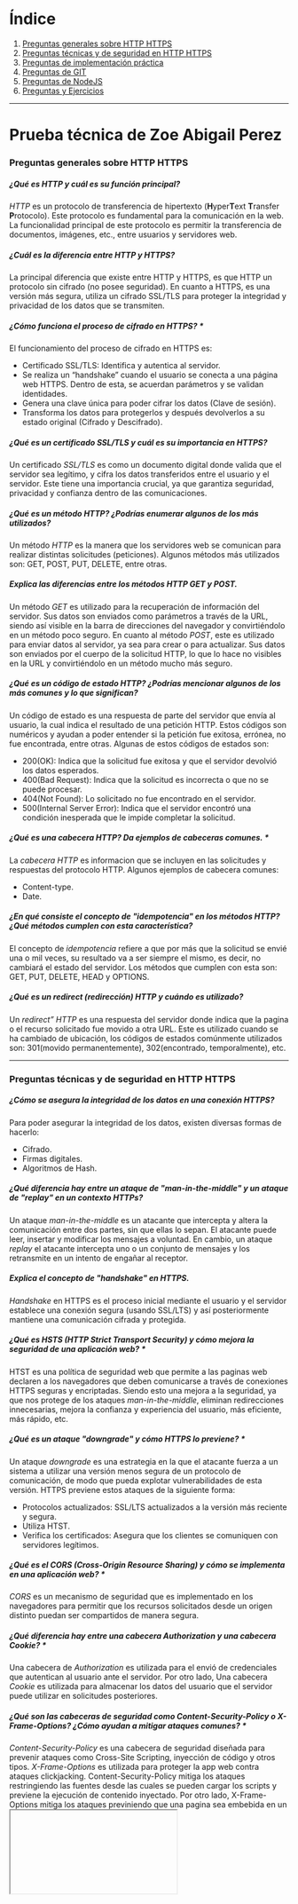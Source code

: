 # Índice
1. [Preguntas generales sobre HTTP HTTPS](#preguntas-generales-sobre-http-https)  
2. [Preguntas técnicas y de seguridad en HTTP HTTPS](#preguntas-técnicas-y-de-seguridad-en-http-https)  
3. [Preguntas de implementación práctica](#preguntas-de-implementación-práctica)  
4. [Preguntas de GIT](#preguntas-de-git)  
5. [Preguntas de NodeJS](#preguntas-de-nodejs)  
6. [Preguntas y Ejercicios](#preguntas-y-ejercicios)  
---

# Prueba técnica de Zoe Abigail Perez

### Preguntas generales sobre HTTP HTTPS 
##### ¿Qué es HTTP y cuál es su función principal?
*HTTP* es un protocolo de transferencia de hipertexto (**H**yper**T**ext **T**ransfer **P**rotocolo). Este protocolo es fundamental para la comunicación en la web.
La funcionalidad principal de este protocolo es permitir la transferencia de documentos, imágenes, etc., entre usuarios y servidores web.
##### ¿Cuál es la diferencia entre HTTP y HTTPS?
La principal diferencia que existe entre HTTP y HTTPS, es que HTTP un protocolo sin cifrado (no posee seguridad). En cuanto a HTTPS, es una versión más segura, utiliza un cifrado SSL/TLS para proteger la integridad y privacidad de los datos que se transmiten.
##### ¿Cómo funciona el proceso de cifrado en HTTPS? *
El funcionamiento del proceso de cifrado en HTTPS es: 
* Certificado SSL/TLS: Identifica y autentica al servidor.
* Se realiza un “handshake” cuando el usuario se conecta a una página web HTTPS. Dentro de esta, se acuerdan parámetros y se validan identidades. 
* Genera una clave única para poder cifrar los datos (Clave de sesión).
* Transforma los datos para protegerlos y después devolverlos a su estado original (Cifrado y Descifrado).

##### ¿Qué es un certificado SSL/TLS y cuál es su importancia en HTTPS?
Un certificado *SSL/TLS* es como un documento digital donde valida que el servidor sea legítimo, y cifra los datos transferidos entre el usuario y el servidor. Este tiene una importancia crucial, ya que garantiza seguridad, privacidad y confianza dentro de las comunicaciones.
##### ¿Qué es un método HTTP? ¿Podrías enumerar algunos de los más utilizados?
Un método *HTTP* es la manera que los servidores web se comunican para realizar distintas solicitudes (peticiones). Algunos métodos más utilizados son:  GET, POST, PUT, DELETE, entre otras.
##### Explica las diferencias entre los métodos HTTP GET y POST.
Un método *GET* es utilizado para la recuperación de información del servidor. Sus datos son enviados como parámetros a través de la URL, siendo así visible en la barra de direcciones del navegador y convirtiéndolo en un método poco seguro. En cuanto al método *POST*, este es utilizado para enviar datos al servidor, ya sea para crear o para actualizar. Sus datos son enviados por el cuerpo de la solicitud HTTP, lo que lo hace no visibles en la URL y convirtiéndolo en un método mucho más seguro.

##### ¿Qué es un código de estado HTTP? ¿Podrías mencionar algunos de los más comunes y lo que significan?
Un código de estado es una respuesta de parte del servidor que envía al usuario, la cual indica el resultado de una petición HTTP. Estos códigos son numéricos y ayudan a poder entender si la petición fue exitosa, errónea, no fue encontrada, entre otras. Algunas de estos códigos de estados son:
* 200(OK):  Indica que la solicitud fue exitosa y que el servidor devolvió los datos esperados. 
* 400(Bad Request): Indica que la solicitud es incorrecta o que no se puede procesar.
* 404(Not Found):  Lo solicitado no fue encontrado en el servidor.
* 500(Internal Server Error):  Indica que el servidor encontró una condición inesperada que le impide completar la solicitud.

##### ¿Qué es una cabecera HTTP? Da ejemplos de cabeceras comunes. *
La *cabecera HTTP* es informacion que se incluyen en las solicitudes y respuestas del protocolo HTTP. Algunos ejemplos de cabecera comunes:
* Content-type.
* Date.

##### ¿En qué consiste el concepto de "idempotencia" en los métodos HTTP? ¿Qué métodos cumplen con esta característica?
El concepto de *idempotencia* refiere a que por más que la solicitud se envié una o mil veces, su resultado va a ser siempre el mismo, es decir, no cambiará el estado del servidor.  Los métodos que cumplen con esta son: GET, PUT, DELETE, HEAD y OPTIONS.
##### ¿Qué es un redirect (redirección) HTTP y cuándo es utilizado?
Un *redirect” HTTP* es una respuesta del servidor donde indica que la pagina o el recurso solicitado fue movido a otra URL. Este es utilizado cuando se ha cambiado de ubicación, los códigos de estados comúnmente utilizados son: 301(movido permanentemente), 302(encontrado, temporalmente), etc.

---

### Preguntas técnicas y de seguridad en HTTP HTTPS
##### ¿Cómo se asegura la integridad de los datos en una conexión HTTPS?
Para poder asegurar la integridad de los datos, existen diversas formas de hacerlo:
* Cifrado.
* Firmas digitales. 
* Algoritmos de Hash. 

##### ¿Qué diferencia hay entre un ataque de "man-in-the-middle" y un ataque de "replay" en un contexto HTTPs?
Un ataque *man-in-the-middle* es un atacante que intercepta y altera la comunicación entre dos partes, sin que ellas lo sepan. El atacante puede leer, insertar y modificar los mensajes a voluntad. En cambio, un ataque *replay* el atacante intercepta uno o un conjunto de mensajes y los retransmite en un intento de engañar al receptor.
##### Explica el concepto de "handshake" en HTTPS.
*Handshake* en HTTPS es el proceso inicial mediante el usuario y el servidor establece una conexión segura (usando SSL/LTS) y así posteriormente mantiene una comunicación cifrada y protegida.
##### ¿Qué es HSTS (HTTP Strict Transport Security) y cómo mejora la seguridad de una aplicación web? *
HTST es una política de seguridad web que permite a las paginas web declaren a los navegadores que deben comunicarse a través de conexiones HTTPS seguras y encriptadas. Siendo esto una mejora a la seguridad, ya que nos protege de los ataques *man-in-the-middle*, eliminan redirecciones innecesarias, mejora la confianza y experiencia del usuario, más eficiente, más rápido, etc.
##### ¿Qué es un ataque "downgrade" y cómo HTTPS lo previene? *
Un ataque *downgrade* es una estrategia en la que el atacante fuerza a un sistema a utilizar una versión menos segura de un protocolo de comunicación, de modo que pueda explotar vulnerabilidades de esta versión.
HTTPS previene estos ataques de la siguiente forma:
* Protocolos actualizados: SSL/LTS actualizados a la versión más reciente y segura.
* Utiliza HTST.
* Verifica los certificados: Asegura que los clientes se comuniquen con servidores legítimos. 

##### ¿Qué es el CORS (Cross-Origin Resource Sharing) y cómo se implementa en una aplicación web? *
*CORS* es un mecanismo de seguridad que es implementado en los navegadores para permitir que los recursos solicitados desde un origen distinto puedan ser compartidos de manera segura.
##### ¿Qué diferencia hay entre una cabecera Authorization y una cabecera Cookie? *
Una cabecera de *Authorization* es utilizada para el envió de credenciales que autentican al usuario ante el servidor. Por otro lado, Una cabecera *Cookie* es utilizada para almacenar los datos del usuario que el servidor puede utilizar en solicitudes posteriores.
##### ¿Qué son las cabeceras de seguridad como Content-Security-Policy o X-Frame-Options? ¿Cómo ayudan a mitigar ataques comunes? *
*Content-Security-Policy* es una cabecera de seguridad diseñada para prevenir ataques como Cross-Site Scripting, inyección de código y otros tipos.
*X-Frame-Options* es utilizada para proteger la app web contra ataques clickjacking.
Content-Security-Policy mitiga los ataques restringiendo las fuentes desde las cuales se pueden cargar los scripts y previene la ejecución de contenido inyectado. Por otro lado, X-Frame-Options mitiga los ataques previniendo que una pagina sea embebida en un <iframe> o <frame>.
##### ¿Cuáles son las diferencias entre HTTP/1.1, HTTP/2 y HTTP/3? *
*HTTP/1.1* fue una evolución de HTTP/1.0 y sigue siendo uno de los protocolos más utilizados en la web, pese a que tiene varias limitaciones que llegan a afectar su rendimiento. El protocolo *HTTP/2* fue utilizado para traer mejoras más significativas para resolver las limitaciones de HTTP/1.1 y así mejorar el rendimiento general. Y por último, el protocolo *HTTP/3* es una versión nueva del protocolo HTTP que se basa en Quick UDP Internet Connections, un protocolo de transporte que utiliza UDP en lugar de TCP.
##### ¿Qué es un "keep-alive" en HTTP y cómo mejora el rendimiento de las aplicaciones? *
En HTTP *keep-alive* es un mecanismo que permite que una conexión TCP entre un usuario y el servidor se mantenga de manera abierta durante un periodo de tiempo largo para así poder realizar múltiples solicitudes y respuestas, así no se tiene que volver a abrir una nueva conexión. 

---

### Preguntas de implementación práctica:
##### ¿Cómo manejarías la autenticación en una API basada en HTTP/HTTPS? ¿Qué métodos conoces (Basic, OAuth, JWT, etc.)? *
Una autenticación para una API la manejaria estableciendo un user y password.
##### ¿Qué es un proxy inverso (reverse proxy) y cómo se utiliza en entornos HTTP/HTTPS?
Un *proxy inverso* es un servidor que se comporta como intermediario entre un usuario y un conjunto de servidores. Este recibe solicitudes de los usuarios y las envía a uno o varios servidores para que sean procesadas, luego devuelve la respuesta del servidor al usuario. En HTTP/HTTPS el proxy inverso tiene un uso similar al proxy, únicamente que este aporta varios beneficios relacionados con la seguridad, la optimización, etc. Esta es utilizada en app web de gran escala. 
##### ¿Cómo implementarías una redirección automática de HTTP a HTTPS en un servidor? *
[ ]
##### ¿Cómo mitigarías un ataque de denegación de servicio (DDoS) en un servidor HTTP? *
Para mitigar los ataques de *DDoS* utilizaría los firewalls y sistemas de filtrado de tráfico, utilizando configuraciones como bloque de IPs y limitar conexiones.
##### ¿Qué problemas podrías enfrentar al trabajar con APIs que dependen de HTTP, y cómo los resolverías? *
Los problemas que se podrían enfrentar con API'S que dependen de HTTP, pueden ser: 
* Problemas de seguridad: Una solución puede ser forzar HTTPS para asegurar que todas las conexiones entre el usuario y el servidor estén cifradas. Otra puede ser, Redireccionar automáticamente de HTTP a HTTPS.
* Problemas de escalabilidad y rendimiento: Se pueden optimizar las consultas para reducir el tiempo de procesamiento.
* Problemas de compatibilidad y versionado: Implementar un versionado adecuado de las API'S.

##### ¿Qué es un cliente HTTP? ¿Mencionar la diferencia entre los clientes POSTMAN y CURL?   *?
Un *cliente HTTP* es una herramienta que puede realizar solicitudes a un servidor web utilizando el protocolo HTTP o HTTPS, a la espera de recibir una respuesta. 
Los clientes *POSTMAN* son una herramienta que se utilizan para probar APIs, permite enviar peticiones a servicios web y ver las respuestas. Por otro lado, los clientes de *CURL* son una herramienta de comandos que permite realizar solicitudes a servidores, utilizando distintos protocolos de comunicación (ej: HTTP/HTTPS, etc).

---

### Preguntas de GIT
##### ¿Qué es GIT y para qué se utiliza en desarrollo de software?
*Git* es un software de control de versiones, en este se registra los cambios sobre un archivo o un conjunto de archivos a lo largo del tiempo. Git es utilizado para tener un historial de cambios realizados a lo largo del tiempo, estos cambios se realizan a través de "commit", te permite revertir cambios (se deshace los "commit"), se puede comparar versiones (para ver mejoras, parches, etc), permite el trabajo en repositorios remotos, entre otras funcionalidades más.
##### ¿Cuál es la diferencia entre un repositorio local y un repositorio remoto en GIT?
Un *repositorio local* es una copia del proyecto que se encuentra en la propia máquina. En caso contrario, un *repositorio remoto* es una versión del proyecto almacenada en un servidor externo (GitHub, etc).
##### ¿Cómo se crea un nuevo repositorio en GIT y cuál es el comando para inicializarlo?
Para crear un nuevo repositorio, se debe ir a GitHub en *“mis repositorios”*, luego dar click a *“new”* y se hacen las configuraciones necesarias. Posteriormente, el comando para iniciarlo es `git init` en la carpeta correspondiente que se desea subir.
##### Explica la diferencia entre los comandos git commit y git push.
El comando `git commit` es utilizado para agregar un archivo al repositorio de forma definitiva. Mientras que el comando `git push` se utiliza para subir/enviar los cambios de un repositorio local a un repositorio remoto.
##### ¿Qué es un "branch" en GIT y para qué se utilizan las ramas en el desarrollo de software?
Un *branch* (rama) en Git es donde se almacena todo el proyecto en su estado actual. Estas me permiten realizar cambios en paralelo sin afectar la rama en la que se encuentra.
##### ¿Qué significa hacer un "merge" en GIT y cuáles son los posibles conflictos que pueden surgir durante un merge?
Hacer un *merge* en Git refiere a integrar los cambios de una rama en otra. Al realizar un "merge" puede traer conflictos como: Conflictos de contenido (tienen el mismo archivo), conflictos de eliminación (un archivo es eliminado en una rama y modificado en otra) y conflictos de nombre de archivos (se renombra el archivo en ambas ramas, pero con diferente nombre).
##### Describe el concepto de "branching model" en GIT y menciona algunos modelos comunes (por ejemplo, Git Flow, GitHub Flow). *
[ ] 
##### ¿Cómo se deshace un cambio en GIT después de hacer un commit, pero antes de hacer push? *
Existen muchas formas de deshacer un cambio en git, para poder deshacer un cambio luego de un commit, pero antes del push, se puede utilizar el comando `git reset --soft HEAD~1` (mantiene los cambios), `git reset --hard HEAD~1` (elimina los cambios, como si no se hubiera hecho un commit), etc.
##### ¿Qué es un "pull request" y cómo contribuye a la revisión de código en un equipo?
Un `pull request` es una solicitud que un desarrollador hace para integrar los cambios realizados en una rama a otra. Contribuye de manera crucial, ya que permite que otros miembros del equipo revisen el código antes de sea fusionado. Durante la misma, se puede identificar errores o fallos, mejora la estructura del proyecto y mantiene estándares de calidad.
##### ¿Cómo puedes clonar un repositorio de GIT y cuál es la diferencia entre git clone y git pull?
Para clonar un repositorio en Git, se utiliza el comando `git clone`.  Este comando `git clone <url-repositorio>` es usado para realizar una clonación completa del repositorio desde el servidor remoto al local. La diferencia entre *git clone* y *git pull* es que, `git clone` se utiliza para copiar un repositorio completo (archivos, ramas, etc) desde cero, es decir, se clona todo el proyecto. Mientras que `git pull` no clona, sino que actualiza un repositorio local con los últimos cambios de una rama especifica, es decir, actualiza la copia local existentes con los cambios más recientes.

---

### Preguntas de NodeJS
##### ¿Qué es Node.js y por qué es una opción popular para el desarrollo backend?
 Node.js es un entorno donde ejecuta JavaScript desde el lado del servidor. Es una opción popular debido a que posee alta escalabilidad, mayor rendimiento, capacidad para manejar el desarrollo de apps en tiempo real, velocidad y eficiencia.

##### ¿Cómo funciona el modelo de I/O no bloqueante en Node.js y cómo beneficia el rendimiento de una aplicación backend? *
 El *modelo I/O no blanqueante* de node.js permite manejar muchas conexiones concurrentes sin que el rendimiento se vea afectado, Node.js utiliza event loop para manejar las operaciones de manera asíncrona. Este modelo resulta beneficioso para las apps backend que necesitan manejar muchas conexiones en simultaneo, como lo son las APIs RESful, chat en tiempo real, entre otros. 
##### ¿Qué es el Event Loop en Node.js y cuál es su papel en la ejecución de código asincrónico? *
El Event loop es un proceso que permite la ejecución del código asincrónico, sin bloquear el hilo principal. Cuando se realiza un proceso asincrónico, el event loop coloca el proceso en una cola de tareas pendientes y lo procesa cuando se completa. Así,  Node.js puede manejar múltiples tareas de forma eficiente.
##### ¿Cuál es la diferencia entre require () y import en Node.js?
La función de require () se usa para importar módulos de archivos (sincrónicas), mientras que import posee una sintaxis más moderna para importar módulos (asincrónica).
##### ¿Qué es npm y cuál es su función en el ecosistema de Node.js?
*npm* (**N**ode **P**ackage **M**anager) es el gestor de paquetes por defecto de node.js y proporciona de manera eficiente gestionar las dependencias. Su función es conectar el entorno de ejecución de node.js con los módulos y herramientas disponibles con el ecosistema de js.
##### ¿Cómo se inicializa un proyecto de Node.js usando npm y cuál es el propósito del archivo package.json?
Previo a inicializar un proyecto, se debe tener la carpeta donde se guardará dicho proyecto. Una vez obtenida la carpeta, para poder inicializar un proyecto en node.js se debe escribir el siguiente comando en la terminal `npm init`, este mismo realiza una serie de preguntas para configurar el proyecto. Si se utiliza `npm init -y`, salta la serie de preguntas. 
El propósito del archivo *Package.json* es gestionar la información clave sobre el proyecto y su entorno de desarrollo. Dentro de este se gestiona las dependencias, scripts automatizados, información acerca del proyecto, configura la versión de node.js, etc.
##### ¿Qué son las dependencias en npm y cómo se instalan? Explica la diferencia entre dependencias y dependencias de desarrollo.  
Las dependencias en npm son librerías o módulos que se necesiten en el entorno de trabajo. Estas pueden ser bibliotecas de terceros (Express, etc) o cualquier otra librería. Las dependencias se instalan desde la terminal con el comando `npm install <nombre>`.
Las dependencias de desarrollo son aquellas que la aplicación web no necesita, pero si las necesita el desarrollador, por ejemplo, `npm i nodemon -D`. En cuanto las dependencias normales son aquellas que la aplicación web si necesita para poder funcionar.
##### ¿Cómo puedes gestionar versiones específicas de paquetes en npm y para qué sirve el archivo Package-lock.json?  *
En npm se puede gestionar las dependencias especificando que versiones exactas se necesitan. Se pueden especificar las versiones en el "package.json", pueden ser específicas o un rango de versiones. También se pueden instalar la versión que se necesite a través de la terminal por comando npm.
El archivo *Package-lock.json* se utiliza para almacenar todas las versiones exactas de los módulos que se vayan a utilizar.
##### ¿Qué es nest.js y cómo se usa en Node.js para construir aplicaciones backend?  *
Nest.js es un framework de desarrollo para apps backend, en esta se utiliza typescript y una arquitectura inspirada en angular. Nest.js permite realizar apps robustas con una arquitectura bien estructurada, donde su estructura posee controller (se definen las rutas y controladores que manejan solicitudes HTTP), module (se configuran los módulos y servicios principales), service (Donde se encuentra la lógica del negocio) y el main.
##### ¿Cómo se manejan errores en Node.js y cuál es la diferencia entre callbacks, promesas y async/await para manejar código asincrónico? *
En node.js el manejo de errores se realiza través de: Callbacks, Promesas y async/await. Los *Callbacks* es una función pasada como argumento a otra función, su legibilidad se complica cuando se anida muchas operaciones. Las *promesas* (.then () y .catch ()) son una mejora sobre los callbacks, mucho más legibles a la hora de manejar operaciones asincrónicas. Los *async/await* es una forma moderna de trabajar con código asincrónico, son muy legibles, se usa el try/catch para el manejo de errores y el await se utiliza dentro de la función async para esperar el resultado de una promesa.

---

### Preguntas y Ejercicios:
##### Adjuntar imágenes del response de un GET y de un POST de cada punto
 ![Imagen get](imagenes/get.png)
 ![Imagen post](imagenes/post.png)
##### ¿Qué sucede cuando hacemos el GET por segunda vez, luego de haber ejecutado el POST? 
Lo que sucede luego de haber ejecutado el POST ingresando los datos pedidos es que al hacer GET por segunda vez, aparece el nuevo registro que fue ingresado a través del método POST.

